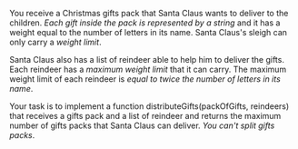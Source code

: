 You receive a Christmas gifts pack that Santa Claus wants to deliver to the children. *Each gift inside the pack is represented by a string* and it has a weight equal to the number of letters in its name. Santa Claus's sleigh can only carry a *weight limit*.

Santa Claus also has a list of reindeer able to help him to deliver the gifts. Each reindeer has a *maximum weight limit* that it can carry. The maximum weight limit of each reindeer is *equal to twice the number of letters in its name*.

Your task is to implement a function distributeGifts(packOfGifts, reindeers) that receives a gifts pack and a list of reindeer and returns the maximum number of gifts packs that Santa Claus can deliver. *You can't split gifts packs*.